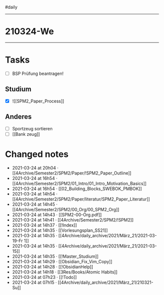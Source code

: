 #daily

---
# 210324-We

---

# Tasks
- [ ] BSP Prüfung beantragen! 

## Studium 
- [x] ![[SPM2_Paper_Process]]

## Anderes
- [ ] Sportzeug sortieren 
- [ ] [[Bank zeug]]

# Changed notes

- 2021-03-24 at 20h04 · [[4Archive/Semester2/SPM2/Paper/!SPM2_Paper_Outline]]
- 2021-03-24 at 16h54 · [[4Archive/Semester2/SPM2/01_Intro/01_Intro_Motivation_Basics]]
- 2021-03-24 at 16h54 · [[02_Building_Blocks_SWEBOK_PMBOK]]
- 2021-03-24 at 14h54 · [[4Archive/Semester2/SPM2/Paper/literatur/SPM2_Paper_Literatur]]
- 2021-03-24 at 14h45 · [[4Archive/Semester2/SPM2/00_Org/00_SPM2_Org]]
- 2021-03-24 at 14h43 · [[SPM2-00-Org.pdf]]
- 2021-03-24 at 14h41 · [[4Archive/Semester2/SPM2/!SPM2]]
- 2021-03-24 at 14h37 · [[!Index]]
- 2021-03-24 at 14h35 · [[Vorlesungsplan_SS21]]
- 2021-03-24 at 14h35 · [[4Archive/daily_archive/2021/März_21/2021-03-19-Fr 1]]
- 2021-03-24 at 14h35 · [[4Archive/daily_archive/2021/März_21/2021-03-15]]
- 2021-03-24 at 14h35 · [[!Master_Studium]]
- 2021-03-24 at 14h29 · [[Obsidian_Fix_Vim_Copy]]
- 2021-03-24 at 14h28 · [[!ObsidianHelp]]
- 2021-03-24 at 14h18 · [[3Res/Books/Atomic Habits]]
- 2021-03-24 at 07h23 · [[!Todo]]
- 2021-03-24 at 07h15 · [[4Archive/daily_archive/2021/März_21/210321-Su]]